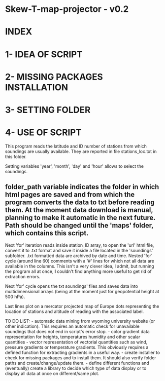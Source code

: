 #  Skew-T-map-projector - v0.2
 
#	INDEX
#	1- IDEA OF SCRIPT
#	2- MISSING PACKAGES INSTALLATION
#	3- SETTING FOLDER
#	4- USE OF SCRIPT

This program reads the latitude and ID number of stations from which soundings are usually available. They are reported in file stations_loc.txt in this folder.

Setting variables 'year', 'month', 'day' and 'hour' allows to select the soundings.

## folder_path variable indicates the folder in which html pages are saved and from which the program converts the data to txt before reading them. At the moment data download is manual, planning to make it automatic in the next future. Path should be changed until the 'maps' folder, which contains this script.

Next 'for' iteration reads inside station_ID array, to open the 'url' html file, convert it to .txt format and save it inside a file located in the 'soundings' subfolder. .txt formatted data are archived by date and time.
Nested 'for' cycle (around line 60) comments with a '#' lines for which not all data are available in the columns. This isn't a very clever idea, I admit, but running the program all at once, I couldn't find anything more useful to get rid of extraction errors.

Next 'for' cycle opens the txt soundings' files and saves data into multidimensional arrays (being at the moment just for geopotential height at 500 hPa).

Last lines plot on a mercator projected map of Europe dots representing the location of stations and altitude of reading with the associated label.

TO DO LIST:
    - automatic data mining from wyoming university website (or other indication). This requires an automatic check for unavailable soundings that does not end in script's error stop.
    - color gradient data representation for heights, temperatures humidity and other scalar quantities
    - vector representation of vectorial quantities such as wind, pressure gradients or temperature gradients. This obviously requires a defined function for extracting gradients in a useful way.
    - create installer to check for missing packages and to install them. It should also verify folder paths and create/change/update them.
    - define different functions and (eventually) create a library to decide which type of data display or to display all data at once on different/same plot.
